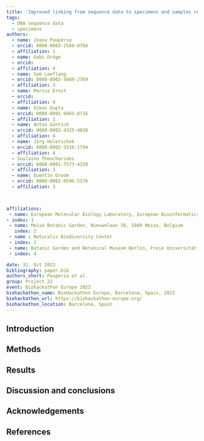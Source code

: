 ```yaml
---
title: 'Improved linking from sequence data to specimens and samples repositories'
tags:
  - DNA sequence data
  - specimens
authors:
  - name: Joana Paupério
  - orcid: 0000-0003-2569-0768
  - affiliation: 1
  - name: Gabi Dröge
  - orcid: 
  - affiliation: 4
  - name: Sam Leeflang
  - orcid: 0000-0002-5669-2769
  - affiliation: 3
  - name: Marcus Ernst
  - orcid: 
  - affiliation: 4
  - name: Vikas Gupta
  - orcid: 0000-0001-9465-8716
  - affiliation: 1
  - name: Anton Güntsch
  - orcid: 0000-0002-4325-4030
  - affiliation: 4
  - name: Jörg Holetschek
  - orcid: 0000-0002-3310-1794
  - affiliation: 4
  - Soulaine Theocharides
  - orcid: 0000-0001-7573-4330
  - affiliation: 3
  - name: Quentin Groom
  - orcid: 0000-0002-0596-5376
  - affiliation: 3


    
affiliations:
 - name: European Molecular Biology Laboratory, European Bioinformatics Institute, Wellcome Genome Campus, Hinxton, Cambridge, CB10 1SD, United Kingdom
- index: 1
 - name: Meise Botanic Garden, Nieuwelaan 38, 1860 Meise, Belgium
   index: 2
 - name : Naturalis Biodiversity Center
 - index: 3
 - name: Botanic Garden and Botanical Museum Berlin, Freie Universität Berlin, Koenigin-Luise-Str. 6-8, 14195 Berlin, Germany
 - index: 4

date: 31. Oct 2023
bibliography: paper.bib
authors_short: Pauperio et al.
group: Project 22
event: Biohackathon Europe 2023
biohackathon_name: BioHackathon Europe, Barcelona, Spain, 2023
biohackathon_url: https://biohackathon-europe.org/
biohackathon_location: Barcelona, Spain
---
```


## Introduction

## Methods

## Results
## Discussion and conclusions

## Acknowledgements

## References





